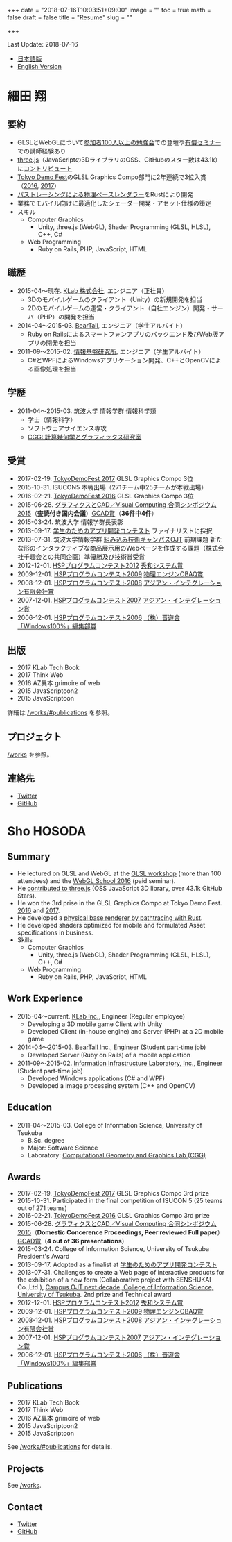 +++
date = "2018-07-16T10:03:51+09:00"
image = ""
toc = true
math = false
draft = false
title = "Resume"
slug = ""

+++

Last Update: 2018-07-16

- [日本語版](#ja)
- [English Version](#en)

<h1 id="ja">細田 翔</h1>

## 要約

- GLSLとWebGLについて[参加者100人以上の勉強会](https://gam0022.net/blog/2016/02/16/glsl-tech/)での登壇や[有償セミナー](https://webgl.souhonzan.org/entry/?v=0703)での講師経験あり
- [three.js](https://github.com/mrdoob/three.js/)（JavaScriptの3DライブラリのOSS、GitHubのスター数は43.1k）に[コントリビュート](https://github.com/mrdoob/three.js/pulls?q=is%3Apr+author%3Agam0022+is%3Aclosed)
- [Tokyo Demo Fest](http://tokyodemofest.jp)のGLSL Graphics Compo部門に2年連続で3位入賞（[2016](https://gam0022.net/blog/2016/02/24/tokyo-demo-fest/), [2017](https://gam0022.net/blog/2017/02/24/tdf2017/)）
- [パストレーシングによる物理ベースレンダラー](https://gam0022.net/blog/2017/10/02/rtcamp5/)をRustにより開発
- 業務でモバイル向けに最適化したシェーダー開発・アセット仕様の策定
- スキル
    - Computer Graphics
        - Unity, three.js (WebGL), Shader Programming (GLSL, HLSL), C++, C#
    - Web Programming
        - Ruby on Rails, PHP, JavaScript, HTML

## 職歴

- 2015-04〜現在. [KLab 株式会社](http://www.klab.com/jp/), エンジニア（正社員）
  - 3Dのモバイルゲームのクライアント（Unity）の新規開発を担当
  - 2Dのモバイルゲームの運営・クライアント（自社エンジン）開発・サーバ（PHP）の開発を担当
- 2014-04〜2015-03. [BearTail](https://beartail.jp/), エンジニア（学生アルバイト）
  - Ruby on Railsによるスマートフォンアプリのバックエンド及びWeb版アプリの開発を担当
- 2011-09〜2015-02. [情報基盤研究所](http://www.iil-inc.com/index-j.html), エンジニア（学生アルバイト）
  - C#とWPFによるWindowsアプリケーション開発、C++とOpenCVによる画像処理を担当

## 学歴

- 2011-04〜2015-03. 筑波大学 情報学群 情報科学類
    - 学士（情報科学）
    - ソフトウェアサイエンス専攻
    - [CGG: 計算幾何学とグラフィックス研究室](http://www.cgg.cs.tsukuba.ac.jp/)

## 受賞

- 2017-02-19. [TokyoDemoFest 2017](http://tokyodemofest.jp/2017/?lang=ja) GLSL Graphics Compo 3位
- 2015-10-31. ISUCON5 本戦出場（271チーム中25チームが本戦出場）
- 2016-02-21. [TokyoDemoFest 2016](http://tokyodemofest.jp/2016/) GLSL Graphics Compo 3位
- 2015-06-28. [グラフィクスとCAD／Visual Computing 合同シンポジウム 2015](http://cgvi.jp/gcad/vc2015/)（**査読付き国内会議**）[GCAD賞](http://cgvi.jp/info/2017/06/05/bestpapers/#qd40ba36)（**36件中4件**）
- 2015-03-24. 筑波大学 情報学群長表彰
- 2013-09-17. [学生のためのアプリ開発コンテスト](http://acaric-valuator.com/event/studentappcontest2013/) ファイナリストに採択
- 2013-07-31. 筑波大学情報学群 [組み込み技術キャンパスOJT](http://inf.tsukuba.ac.jp/ET-COJT/) 前期課題 新たな形のインタラクティブな商品展示用のWebページを作成する課題（株式会社千趣会との共同企画）準優勝及び技術賞受賞
- 2012-12-01. [HSPプログラムコンテスト2012](http://hsp.tv/contest2012/) [秀和システム賞](http://hsp.tv/contest2012/cntst_fresult.html#313)
- 2009-12-01. [HSPプログラムコンテスト2009](http://hsp.tv/contest2009/) [物理エンジンOBAQ賞](http://hsp.tv/contest2009/cntst_fresult.html#120)
- 2008-12-01. [HSPプログラムコンテスト2008](http://hsp.tv/contest2008/) [アジアン・インテグレーション有限会社賞](http://hsp.tv/contest2008/cntst_fresult.html#95)
- 2007-12-01. [HSPプログラムコンテスト2007](http://hsp.tv/contest2007/) [アジアン・インテグレーション賞](http://hsp.tv/contest2007/cntst_fresult.html#180)
- 2006-12-01. [HSPプログラムコンテスト2006](http://hsp.tv/contest2006/) [（株）晋遊舎 「Windows100%」編集部賞](http://hsp.tv/contest2006/cntst_fresult.html#323)

## 出版

- 2017 KLab Tech Book
- 2017 Think Web
- 2016 AZ異本 grimoire of web
- 2015 JavaScriptoon2
- 2015 JavaScriptoon

詳細は [/works/#publications](/works/#publications) を参照。

## プロジェクト

[/works](/works) を参照。

## 連絡先

- [Twitter](https://twitter.com/gam0022)
- [GitHub](http://github.com/gam0022)

<h1 id="en">Sho HOSODA</h1>

## Summary

- He lectured on GLSL and WebGL at the [GLSL workshop](https://gam0022.net/blog/2016/02/16/glsl-tech/) (more than 100 attendees) and the [WebGL School 2016](https://webgl.souhonzan.org/entry/?v=0703) (paid seminar).
- He [contributed to three.js](https://github.com/mrdoob/three.js/pulls?q=is%3Apr+author%3Agam0022+is%3Aclosed) (OSS JavaScript 3D library, over 43.1k GitHub Stars).
- He won the 3rd prise in the GLSL Graphics Compo at Tokyo Demo Fest. [2016](https://gam0022.net/blog/2016/02/24/tokyo-demo-fest/) and [2017](https://gam0022.net/blog/2017/02/24/tdf2017/).
- He developed a [physical base renderer by pathtracing with Rust](https://gam0022.net/blog/2017/10/02/rtcamp5/).
- He developed shaders optimized for mobile and formulated Asset specifications in business.
- Skills
    - Computer Graphics
        - Unity, three.js (WebGL), Shader Programming (GLSL, HLSL), C++, C#
    - Web Programming
        - Ruby on Rails, PHP, JavaScript, HTML

## Work Experience

- 2015-04〜current. [KLab Inc.](http://www.klab.com/jp/), Engineer (Regular employee)
    - Developing a 3D mobile game Client with Unity
    - Developed Client (in-house engine) and Server (PHP) at a 2D mobile game
- 2014-04〜2015-03. [BearTail Inc.](https://beartail.jp/), Engineer (Student part-time job)
    - Developed Server (Ruby on Rails) of a mobile application
- 2011-09〜2015-02. [Information Infrastructure Laboratory, Inc.](http://www.iil-inc.com/index-e.html), Engineer (Student part-time job)
    - Developed Windows applications (C# and WPF)
    - Developed a image processing system (C++ and OpenCV)

## Education

- 2011-04〜2015-03. College of Information Science, University of Tsukuba
    - B.Sc. degree
    - Major: Software Science
    - Laboratory: [Computational Geometry and Graphics Lab (CGG)](http://www.cgg.cs.tsukuba.ac.jp/)

## Awards

- 2017-02-19. [TokyoDemoFest 2017](http://tokyodemofest.jp/2017/?lang=en) GLSL Graphics Compo 3rd prize
- 2015-10-31. Participated in the final competition of ISUCON 5 (25 teams out of 271 teams)
- 2016-02-21. [TokyoDemoFest 2016](http://tokyodemofest.jp/2016/?lang=en) GLSL Graphics Compo 3rd prize
- 2015-06-28. [グラフィクスとCAD／Visual Computing 合同シンポジウム 2015](http://cgvi.jp/gcad/vc2015/)（**Domestic Concerence Proceedings, Peer reviewed Full paper**）[GCAD賞](http://cgvi.jp/info/2017/06/05/bestpapers/#qd40ba36)（**4 out of 36 presentations**）
- 2015-03-24. College of Information Science, University of Tsukuba President's Award
- 2013-09-17. Adopted as a finalist at [学生のためのアプリ開発コンテスト](http://acaric-valuator.com/event/studentappcontest2013/)
- 2013-07-31. Challenges to create a Web page of interactive products for the exhibition of a new form (Collaborative project with SENSHUKAI Co.,Ltd.), [Campus OJT next decade, College of Information Science, University of Tsukuba](http://inf.tsukuba.ac.jp/ET-COJT/). 2nd prize and Technical award
- 2012-12-01. [HSPプログラムコンテスト2012](http://hsp.tv/contest2012/) [秀和システム賞](http://hsp.tv/contest2012/cntst_fresult.html#313)
- 2009-12-01. [HSPプログラムコンテスト2009](http://hsp.tv/contest2009/) [物理エンジンOBAQ賞](http://hsp.tv/contest2009/cntst_fresult.html#120)
- 2008-12-01. [HSPプログラムコンテスト2008](http://hsp.tv/contest2008/) [アジアン・インテグレーション有限会社賞](http://hsp.tv/contest2008/cntst_fresult.html#95)
- 2007-12-01. [HSPプログラムコンテスト2007](http://hsp.tv/contest2007/) [アジアン・インテグレーション賞](http://hsp.tv/contest2007/cntst_fresult.html#180)
- 2006-12-01. [HSPプログラムコンテスト2006](http://hsp.tv/contest2006/) [（株）晋遊舎 「Windows100%」編集部賞](http://hsp.tv/contest2006/cntst_fresult.html#323)

## Publications

- 2017 KLab Tech Book
- 2017 Think Web
- 2016 AZ異本 grimoire of web
- 2015 JavaScriptoon2
- 2015 JavaScriptoon

See [/works/#publications](/works/#publications) for details.

## Projects

See [/works](/works).

## Contact

- [Twitter](https://twitter.com/gam0022)
- [GitHub](http://github.com/gam0022)
